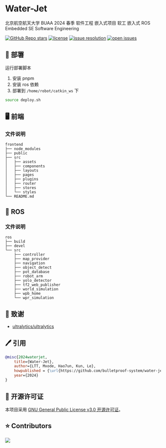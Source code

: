 # Water-Jet
北京航空航天大学 BUAA 2024 春季 软件工程 嵌入式项目 软工 嵌入式 ROS Embedded SE Software Engineering

[![GitHub Repo stars](https://img.shields.io/github/stars/bulletproof-system/water-jet?style=social)](https://github.com/bulletproof-system/water-jet/stargazers)
[![license](https://img.shields.io/github/license/bulletproof-system/water-jet.svg)](https://github.com/bulletproof-system/water-jet/blob/main/LICENSE)
[![issue resolution](https://img.shields.io/github/issues-closed-raw/bulletproof-system/water-jet)](https://github.com/bulletproof-system/water-jet/issues)
[![open issues](https://img.shields.io/github/issues-raw/bulletproof-system/water-jet)](https://github.com/bulletproof-system/water-jet/issues)



## 🚀 部署
运行部署脚本
1. 安装 pnpm
2. 安装 ros 依赖
3. 部署到 `/home/robot/catkin_ws` 下 
```bash
source deploy.sh
```



## 🖥 前端

### 文件说明
```none
frontend
├── node_modules
├── public
├── src
│   ├── assets
│   ├── components
│   ├── layouts
│   ├── pages
│   ├── plugins
│   ├── router
│   ├── stores
│   └── styles
└── README.md
```



## 🤖 ROS
### 文件说明
```none
ros
├── build
├── devel
└── src
    ├── controller
    ├── map_provider
    ├── navigation
    ├── object_detect
    ├── pot_database
    ├── robot_arm
    ├── yolo_detector
    ├── tf2_web_publisher
    ├── world_simulation
    ├── wpb_home
    └── wpr_simulation
```



## 🏅 致谢

- [ultralytics/ultralytics](https://github.com/ultralytics/ultralytics)



## 🖊 引用

```bibtex
@misc{2024waterjet,
    title={Water-Jet},
    author={LTT, Mxode, Hao7un, Kun, Le},
    howpublished = {\url{https://github.com/bulletproof-system/water-jet}},
    year={2024}
}
```



## 📃 开源许可证

本项目采用 [GNU General Public License v3.0 开源许可证](https://github.com/bulletproof-system/water-jet/blob/main/LICENSE)。



## ⭐ Contributors

<a href="https://github.com/bulletproof-system/water-jet/graphs/contributors">
  <img src="https://contrib.rocks/image?repo=bulletproof-system/water-jet" />
</a>